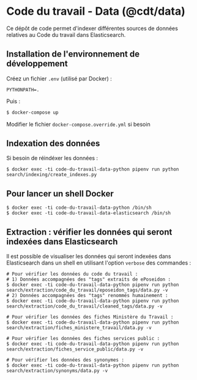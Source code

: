 # Code du travail - Data (@cdt/data)

Ce dépôt de code permet d'indexer différentes sources de données relatives au Code du travail dans Elasticsearch.

## Installation de l'environnement de développement

Créez un fichier `.env` (utilisé par Docker) :

```shell
PYTHONPATH=.
```

Puis :

```bash
$ docker-compose up
```

Modifier le fichier `docker-compose.override.yml` si besoin

## Indexation des données

Si besoin de réindéxer les données :

```shell
$ docker exec -ti code-du-travail-data-python pipenv run python search/indexing/create_indexes.py
```

## Pour lancer un shell Docker

```shell
$ docker exec -ti code-du-travail-data-python /bin/sh
$ docker exec -ti code-du-travail-data-elasticsearch /bin/sh
```

## Extraction : vérifier les données qui seront indexées dans Elasticsearch

Il est possible de visualiser les données qui seront indexées dans Elasticsearch dans un shell en utilisant l'option `verbose` des commandes :

```shell
# Pour vérifier les données du code du travail :
# 1) Données accompagnées des "tags" extraits de ePoseidon :
$ docker exec -ti code-du-travail-data-python pipenv run python search/extraction/code_du_travail/eposeidon_tags/data.py -v
# 2) Données accompagnées des "tags" renommés humainement :
$ docker exec -ti code-du-travail-data-python pipenv run python search/extraction/code_du_travail/cleaned_tags/data.py -v

# Pour vérifier les données des fiches Ministère du Travail :
$ docker exec -ti code-du-travail-data-python pipenv run python search/extraction/fiches_ministere_travail/data.py -v

# Pour vérifier les données des fiches services public :
$ docker exec -ti code-du-travail-data-python pipenv run python search/extraction/fiches_service_public/data.py -v

# Pour vérifier les données des synonymes :
$ docker exec -ti code-du-travail-data-python pipenv run python search/extraction/synonyms/data.py -v
```
